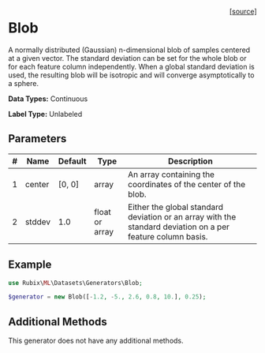<span style="float:right;"><a href="https://github.com/RubixML/ML/blob/master/src/Datasets/Generators/Blob.php">[source]</a></span>

# Blob
A normally distributed (Gaussian) n-dimensional blob of samples centered at a given vector. The standard deviation can be set for the whole blob or for each feature column independently. When a global standard deviation is used, the resulting blob will be isotropic and will converge asymptotically to a sphere.

**Data Types:** Continuous

**Label Type:** Unlabeled

## Parameters
| # | Name | Default | Type | Description |
|---|---|---|---|---|
| 1 | center | [0, 0] | array | An array containing the coordinates of the center of the blob. |
| 2 | stddev | 1.0 | float or array | Either the global standard deviation or an array with the standard deviation on a per feature column basis. |

## Example
```php
use Rubix\ML\Datasets\Generators\Blob;

$generator = new Blob([-1.2, -5., 2.6, 0.8, 10.], 0.25);
```

## Additional Methods
This generator does not have any additional methods.
